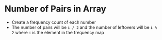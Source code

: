 # Number of Pairs in Array
* Create a frequency count of each number
* The number of pairs will be `i / 2` and the number of leftovers will be `i % 2` where `i` is the element in the frequency map
